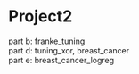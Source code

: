 # Project2

part b: franke_tuning <br />
part d: tuning_xor, breast_cancer <br />
part e: breast_cancer_logreg <br />
